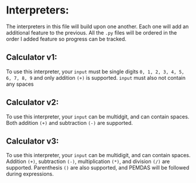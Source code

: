 # Interpreters:
The interpreters in this file will build upon one another. Each one will add an additional feature to the previous. All the `.py` files will be ordered in the order I added feature so progress can be tracked.

## Calculator v1:
To use this interpreter, your `input` must be single digits `0, 1, 2, 3, 4, 5, 6, 7, 8, 9` and only addition `(+)` is supported. `input` must also not contain any spaces

## Calculator v2:
To use this interpreter, your `input` can be multidgit, and can contain spaces. Both addition `(+)` and subtraction `(-)` are supported.

## Calculator v3:
To use this interpreter, your `input` can be multidigit, and can contain spaces. Addition `(+)`, subtraction `(-)`, multiplication `(*)`, and division `(/)` are supported. Parenthesis `()` are also supported, and PEMDAS will be followed during expressions.
